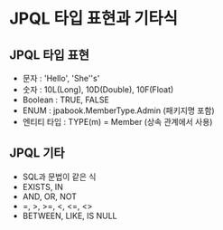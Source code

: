 # JPQL 타입 표현과 기타식
## JPQL 타입 표현
- 문자 : 'Hello', 'She''s'
- 숫자 : 10L(Long), 10D(Double), 10F(Float)
- Boolean : TRUE, FALSE
- ENUM : jpabook.MemberType.Admin (패키지명 포함)
- 엔티티 타입 : TYPE(m) = Member (상속 관계에서 사용)

## JPQL 기타
- SQL과 문법이 같은 식
- EXISTS, IN
- AND, OR, NOT
- =, >, >=, <, <=, <>
- BETWEEN, LIKE, IS NULL
